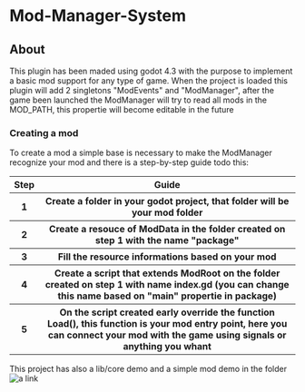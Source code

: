 # Mod-Manager-System
## About
This plugin has been maded using godot 4.3 with the purpose to implement a basic mod support for any type of game.
When the project is loaded this plugin will add 2 singletons "ModEvents" and "ModManager", after the game been launched
the ModManager will try to read all mods in the MOD_PATH, this propertie will become editable in the future

### Creating a mod
To create a mod a simple base is necessary to make the ModManager recognize your mod
and there is a step-by-step guide todo this:

<table>
    <tr>
        <th>Step</th>
        <th>Guide</th>
    </tr>
    <tr>
        <th>1</th>
        <th>Create a folder in your godot project, that folder will be your mod folder</th>
    </tr>
    <tr>
        <th>2</th>
        <th>Create a resouce of ModData in the folder created on step 1 with the name "package"</th>
    </tr>
    <tr>
        <th>3</th>
        <th>Fill the resource informations based on your mod</th>
    </tr>
    <tr>
        <th>4</th>
        <th>Create a script that extends ModRoot on the folder created on step 1 with name index.gd (you can change this name based on "main" propertie in package)</th>
    </tr>
    <tr>
        <th>5</th>
        <th>On the script created early override the function Load(), this function is your mod entry point, here you can connect your mod with the game using signals or anything you whant</th>
    </tr>
</table>

This project has also a lib/core demo and a simple mod demo in the folder ![a link](https://github.com/dyriusdev/Mod-Manager-System/tree/main/mods)
